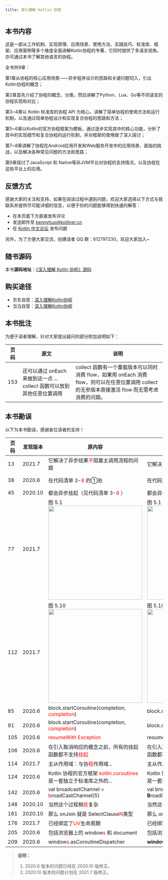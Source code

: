 ```yaml
---
title: 深入理解 Kotlin 协程
---
```


## 本书内容

这是一部从工作机制、实现原理、应用场景、使用方法、实践技巧、标准库、框架、应用案例等多个维度全面讲解Kotlin协程的专著，它同时提供了多语言视角，亦可通过本书了解其他语言的协程。

全书共9章：

第1章从协程的核心应用场景——异步程序设计的思路和关键问题切入，引出Kotlin协程的概念；

第2章首先介绍了协程的概念、分类，然后讲解了Python、Lua、Go等不同语言的协程实现和对比；

第3~4章以 Kotlin 标准库的协程 API 为核心，讲解了简单协程的使用方法和运行机制，以及通过简单协程设计和实现复合协程的思路和方法；

第5~6章以Kotlin的官方协程框架为模板，通过逐步实现其中的核心功能，分析了其中的实现细节和复合协程的运行机制，并对框架的使用做了深入探讨；

第7~8章讲解了协程在Android应用开发和Web服务开发中的应用场景、面临的挑战，以及解决各种常见问题的方法和思路；

第9章探讨了JavaScript 和 Native等非JVM平台对协程的支持情况，以及协程在这些平台上的应用。

## 反馈方式

感谢大家的关注和支持，如果在阅读过程中遇到问题，欢迎大家选择以下方式与我联系并提供尽可能详细的信息，以便于你的问题能够得到快速的解答：

* 在本页面下方直接发布评论
* 发送邮件至 [bennyhuo@kotliner.cn](mailto:bennyhuo@kotliner.cn)
* 在 [Kotlin 中文论坛](https://discuss.kotliner.cn/) 发布问题

另外，为了方便大家交流，创建读者 QQ 群：612797230，欢迎大家加入~

## 随书源码

本书**源码地址**：[《深入理解 Kotlin 协程》源码](https://github.com/enbandari/DiveIntoKotlinCoroutines-Sources)

## 购买途径

* 京东自营：[深入理解Kotlin协程](https://item.jd.com/12898592.html)
* 当当自营：[深入理解Kotlin协程](http://product.dangdang.com/28973005.html)

## 本书批注

为便于读者理解，针对大家提出疑问的部分附加说明如下：

页码 | 原文 | 说明 
---------|----------|--------- 
153 | 还可以通过 onEach 来做到这一点 ... collect 函数可以放到其他任意位置调用 | collect 函数有一个重载版本可以同时消费 flow，如果用 onEach 消费 flow，则可以在任意位置调用 collect 的无参版本直接激活 flow 而无需考虑消费的问题。 

## 本书勘误

以下为本书勘误，感谢各位读者的支持！

页码 | 发现版本 | 原内容 | 修改为 | 致谢 
---------| ---------|----------|--------- | ------
 13 | 2021.7 | 它解决了异步结果<font color="red">不</font>阻塞主调用流程的问题 | 它解决了异步结果阻塞主调用流程的问题 | [Hepan](https://github.com/HeCaser)
 38 | 2020.6 | 在代码清单 3-<font color="red">8</font> 的①处 | 在代码清单 3-**7** 的①处 | 论坛 ID： [jkwar](https://discuss.kotliner.cn/u/jkwar/summary)
 45 | 2020.10 | 都会异步挂起（见代码清单 3-<font color="red">8</font> ） | 都会异步挂起（见代码清单 3-**7** ） | [silladus](mailto:silladus@163.com)
 77 | 2021.7 |  图 5.1 <img src="/assets/coroutines/5.1.delay_origin.png" width="300"/> | 图 5.1 <img src="/assets/coroutines/5.1.delay_fixed.png" width="300"/> | [luozejiaqun](https://github.com/luozejiaqun)
 112 | 2021.7 |  图 5.10 <img src="/assets/coroutines/5.10.exception_handling_origin.png" width="300"/> | 图 5.10 <img src="/assets/coroutines/5.10.exception_handling_fixed.png" width="300"/> | [luozejiaqun](https://github.com/luozejiaqun)
 85 | 2020.6 | block.startCoroutine(completion<font color="red">, completion</font>) | block.startCoroutine(completion) | 论坛 ID： [llt](https://discuss.kotliner.cn/u/llt/summary)
 91 | 2020.6 | block.startCoroutine(completion<font color="red">, completion</font>) | block.startCoroutine(completion) | 论坛 ID： [llt](https://discuss.kotliner.cn/u/llt/summary)
105 | 2020.6 | <font color="red">resumeWith Exception</font> | resumeWithException | 论坛 ID： [llt](https://discuss.kotliner.cn/u/llt/summary)
106 | 2020.6 | 在引入取消响应的概念之前，所有的挂起函数都不支持<font color="red">挂起</font> | 在引入取消响应的概念之前，所有的挂起函数都不支持**取消** | 论坛 ID： [zaze8736](https://discuss.kotliner.cn/u/zaze8736/summary)
114 | 2021.7 | 主从作用域：与协<font color="red">程</font>作用域... | 主从作用域：与协**同**作用域... | [SMAXLYB](https://github.com/SMAXLYB)
124 | 2020.6 | Kotlin 协程的官方框架 <font color="red">kotlin.coroutines</font> 是一套独立于标准库之外的... | Kotlin 协程的官方框架 kotlin**x**.coroutines 是一套独立于标准库之外的... | 论坛 ID： [llt](https://discuss.kotliner.cn/u/llt/summary)
142 | 2020.6 | val broadcastChannel = <font color="red">b</font>roadCastChannel<Int>(5) | val broadcastChannel = **B**roadCastChannel<Int>(5) | 论坛 ID： [llt](https://discuss.kotliner.cn/u/llt/summary)
148 | 2020.10 | 当然这个过程稍<font color="red">些</font>复杂 | 当然这个过程稍显复杂 | huml
161 | 2020.10 | 那么 onJoin 就是 SelectClause<font color="red">N</font>类型 | 那么 onJoin 就是 SelectClause**0** 类型 | huml
176 | 2021.7 | 已经绑定了<font color="red">UV</font>生命周期 | 已经绑定了**UI**生命周期 | [luozejiaqun](https://github.com/luozejiaqun)
205 | 2020.6 | 包括浏览器上的 window<font color="red">s</font> 和 document | 包括浏览器上的 **window** 和 document | 论坛 ID： [llt](https://discuss.kotliner.cn/u/llt/summary)
209 | 2020.6 | window<font color="red">s</font>.asCoroutineDispatcher | **window**.asCoroutineDispatcher | 论坛 ID： [llt](https://discuss.kotliner.cn/u/llt/summary)

> **说明：**
>  1. 2020.6 版本的问题已经在 2020.10 版修正。
>  2. 2020.10 版本的问题计划在 2021.7 版修正。